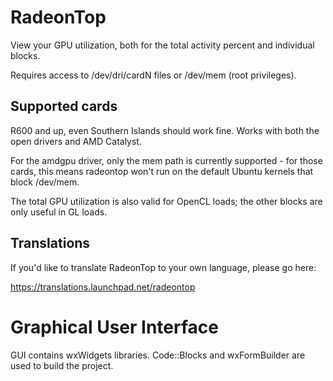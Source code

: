 RadeonTop
=========

View your GPU utilization, both for the total activity percent and individual blocks.

Requires access to /dev/dri/cardN files or /dev/mem (root privileges).

Supported cards
---------------

R600 and up, even Southern Islands should work fine.
Works with both the open drivers and AMD Catalyst.

For the amdgpu driver, only the mem path is currently supported -
for those cards, this means radeontop won't run on the default Ubuntu
kernels that block /dev/mem.

The total GPU utilization is also valid for OpenCL loads; the other blocks
are only useful in GL loads.

Translations
------------

If you'd like to translate RadeonTop to your own language, please go here:

https://translations.launchpad.net/radeontop


Graphical User Interface
========================

GUI contains wxWidgets libraries.
Code::Blocks and wxFormBuilder are used to build the project.

